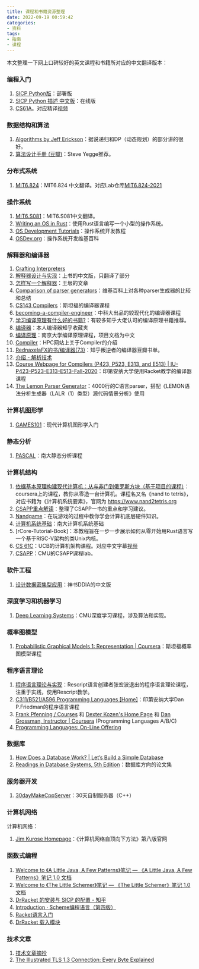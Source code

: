 ```yaml
---
title: 课程和书籍资源整理
date: 2022-09-19 00:59:42
categories:
- 资料
tags:
- 指南
- 课程
---
```

本文整理一下网上口碑较好的英文课程和书籍所对应的中文翻译版本：
<!--more-->

### 编程入门
1. [SICP Python版](https://github.com/apachecn/sicp-py-zh)：部署版
2. [SICP Python 描述 中文版](https://wizardforcel.gitbooks.io/sicp-py/content/)：在线版
3. [CS61A](https://inst.eecs.berkeley.edu/~cs61a/sp21/)。对应精译[视频](https://www.bilibili.com/video/BV1v64y1Q78o)

### 数据结构和算法
1. [Algorithms by Jeff Erickson](http://jeffe.cs.illinois.edu/teaching/algorithms/)：据说递归和DP（动态规划）的部分讲的很好。
2. [算法设计手册 (豆瓣)](https://book.douban.com/subject/4048566/)：Steve Yegge推荐。

### 分布式系统
1. [MIT6.824](https://mit-public-courses-cn-translatio.gitbook.io/mit6-824/)：MIT6.824 中文翻译。对应Lab仓库[MIT6.824-2021](https://github.com/OneSizeFitsQuorum/MIT6.824-2021)

### 操作系统
1. [MIT6.S081](https://mit-public-courses-cn-translatio.gitbook.io/mit6-s081/)：MIT6.S081中文翻译。
2. [Writing an OS in Rust](https://os.phil-opp.com/)：使用Rust语言编写一个小型的操作系统。
3. [OS Development Tutorials](http://www.osdever.net/tutorials/)：操作系统开发教程
4. [OSDev.org](http://www.osdev.org/)：操作系统开发维基百科

### 解释器和编译器
1. [Crafting Interpreters](https://craftinginterpreters.com/contents.html)
2. [解释器设计与实现](https://zihengcat.github.io/crafting-interpreters-zh-cn/)：上书的中文版，只翻译了部分
3. [怎样写一个解释器](https://www.yinwang.org/blog-cn/2012/08/01/interpreter)：王垠的文章
4. [Comparison of parser generators](https://en.wikipedia.org/wiki/Comparison_of_parser_generators)：维基百科上对各种parser生成器的比较和总结
5. [CS143 Compilers](http://web.stanford.edu/class/cs143/)：斯坦福的编译器课程
6. [becoming-a-compiler-engineer](https://github.com/lazyparser/becoming-a-compiler-engineer)：中科大出品的较现代化的编译器课程
7. [学习编译原理有什么好的书籍?](https://www.zhihu.com/question/315313590/answer/626705164)：有较多知乎大佬认可的编译原理书籍推荐。
8. [编译器](https://www.zhihu.com/collection/699187877)：本人编译器知乎收藏夹
9. [编译原理](https://silverbullettt.bitbucket.io/courses/compiler-2022/index.html)：南京大学编译原理课程，项目文档为中文
10. [Compiler](https://hpc-wiki.info/hpc/Compiler)：HPC网站上关于Compiler的介绍
11. [RednaxelaFX的书/编译器(73)](https://book.douban.com/people/RednaxelaFX/all?sort=rating&start=0&tag=%E7%BC%96%E8%AF%91%E5%99%A8&mode=grid&tags_sort=count)：知乎叛逆者的编译器豆瓣书单。
12. [介绍 - 解析技术](http://parsing-techniques.duguying.net/)
13. [Course Webpage for Compilers (P423, P523, E313, and E513) | IU-P423-P523-E313-E513-Fall-2020](https://iucompilercourse.github.io/IU-P423-P523-E313-E513-Fall-2020/)：印第安纳大学使用Racket教学的编译器课程
14. [The Lemon Parser Generator](https://sqlite.org/src/doc/trunk/doc/lemon.html)：4000行的C语言parser，搭配《LEMON语法分析生成器（LALR（1）类型）源代码情景分析》使用

### 计算机图形学
1. [GAMES101](https://sites.cs.ucsb.edu/~lingqi/teaching/games101.html)：现代计算机图形学入门

### 静态分析
1. [PASCAL](https://pascal-group.bitbucket.io/teaching.html)：南大静态分析课程

### 计算机结构
1. [依据基本原理构建现代计算机：从与非门到俄罗斯方块（基于项目的课程）](https://www.coursera.org/learn/build-a-computer)：coursera上的课程，教你从零造一台计算机。课程名又名《nand to tetris》，对应书籍为《计算机系统要素》，官网为 https://www.nand2tetris.org
2. [CSAPP重点解读](https://fengmuzi2003.gitbook.io/csapp3e/)：整理了CSAPP一书的重点和学习建议。
3. [Nandgame](https://nandgame.com/)：在玩游戏的过程中教你学会计算机底层硬件知识。
4. [计算机系统基础](https://nju-projectn.github.io/ics-pa-gitbook/ics2022/index.html)：南大计算机系统基础
5. [rCore-Tutorial-Book]：本教程旨在一步一步展示如何从零开始用Rust语言写一个基于RISC-V架构的类Unix内核。
6. [CS 61C](https://inst.eecs.berkeley.edu/~cs61c/sp22/)：UCB的计算机架构课程。对应中文字幕[视频](https://www.bilibili.com/video/BV1Lu411X7u7)
7. [CSAPP](http://csapp.cs.cmu.edu/3e/labs.html)：CMU的CSAPP课程lab。
### 软件工程
1. [设计数据密集型应用](http://ddia.vonng.com/#/)：神书DDIA的中文版

### 深度学习和机器学习
1. [Deep Learning Systems](https://dlsyscourse.org/)：CMU深度学习课程，涉及算法和实现。

### 概率图模型
1. [Probabilistic Graphical Models 1: Representation | Coursera](https://www.coursera.org/learn/probabilistic-graphical-models)：斯坦福概率图模型课程

### 程序语言理论
1. [程序语言理论与实现](https://bobzhang.github.io/courses/)：Rescript语言创建者张宏波退出的程序语言理论课程，注重于实践，使用Rescript教学。
2.  [C311/B521/A596 Programming Languages [Home]](https://cgi.luddy.indiana.edu/~c311/doku.php?id=home)：印第安纳大学Dan P.Friedman的程序语言课程
3. [Frank Pfenning / Courses](https://www.cs.cmu.edu/~fp/courses.html) 和 [Dexter Kozen's Home Page](https://www.cs.cornell.edu/~kozen/#Courses) 和 [Dan Grossman, Instructor | Coursera](https://www.coursera.org/instructor/~873260)[]() (Programming Languages A/B/C)
4. [Programming Languages: On-Line Offering](https://cs.brown.edu/courses/cs173/2012/OnLine/)

### 数据库
1. [How Does a Database Work? | Let’s Build a Simple Database](https://cstack.github.io/db_tutorial/)
2. [Readings in Database Systems, 5th Edition](http://www.redbook.io/)：数据库方向的论文集

### 服务器开发
1. [30dayMakeCppServer](https://github.com/yuesong-feng/30dayMakeCppServer)：30天自制服务器（C++）

### 计算机网络
计算机网络：
1. [Jim Kurose Homepage](https://gaia.cs.umass.edu/kurose_ross/wireshark.php)：《计算机网络自顶向下方法》第八版官网

### 函数式编程
1. [Welcome to 《A Little Java, A Few Patterns》笔记 — 《A Little Java, A Few Patterns》笔记 1.0 文档](https://a-little-java-a-few-patterns.readthedocs.io/zh_CN/latest/index.html)
2. [Welcome to 《The Little Schemer》笔记 — 《The Little Schemer》笔记 1.0 文档](https://the-little-schemer.readthedocs.io/zh_CN/latest/index.html)
3. [DrRacket 的安装与 SICP 的配置 - 知乎](https://zhuanlan.zhihu.com/p/37056659)
4. [Introduction · Scheme编程语言（第四版）](https://uternet.gitbooks.io/tspl-v4-cn/content/)
5. [Racket语言入门](https://tyrchen.github.io/racket-book/begin.html)
6. [DrRacket 载入模块](http://xbluer.github.io/note/2013/12/04/drracket_include_module/)

### 技术文章
1. [技术文章摘抄](http://learn.lianglianglee.com/)
2. [The Illustrated TLS 1.3 Connection: Every Byte Explained](https://tls13.xargs.org/)





